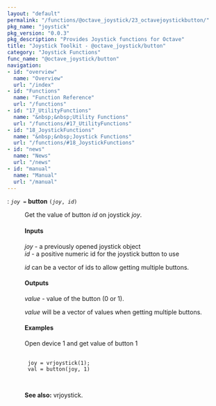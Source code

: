 ```yaml
---
layout: "default"
permalink: "/functions/@octave_joystick/23_octavejoystickbutton/"
pkg_name: "joystick"
pkg_version: "0.0.3"
pkg_description: "Provides Joystick functions for Octave"
title: "Joystick Toolkit - @octave_joystick/button"
category: "Joystick Functions"
func_name: "@octave_joystick/button"
navigation:
- id: "overview"
  name: "Overview"
  url: "/index"
- id: "Functions"
  name: "Function Reference"
  url: "/functions"
- id: "17_UtilityFunctions"
  name: "&nbsp;&nbsp;Utility Functions"
  url: "/functions/#17_UtilityFunctions"
- id: "18_JoystickFunctions"
  name: "&nbsp;&nbsp;Joystick Functions"
  url: "/functions/#18_JoystickFunctions"
- id: "news"
  name: "News"
  url: "/news"
- id: "manual"
  name: "Manual"
  url: "/manual"
---
```

<dl class="first-deftypefn def-block">
<dt class="deftypefn def-line" id="index-button"><span class="category-def">: </span><span><code class="def-type"><var class="var">joy</var> =</code> <strong class="def-name">button</strong> <code class="def-code-arguments">(<var class="var">joy</var>, <var class="var">id</var>)</code><a class="copiable-link" href="#index-button"></a></span></dt>
<dd><p>Get the value of button <var class="var">id</var> on joystick <var class="var">joy</var>.
</p>
<h4 class="subsubheading" id="Inputs"><span>Inputs<a class="copiable-link" href="#Inputs"></a></span></h4>
<p><var class="var">joy</var> - a previously opened joystick object<br>
 <var class="var">id</var> - a positive numeric id for the joystick button to use<br>
</p>
<p><var class="var">id</var> can be a vector of ids to allow getting multiple buttons.
</p>
<h4 class="subsubheading" id="Outputs"><span>Outputs<a class="copiable-link" href="#Outputs"></a></span></h4>
<p><var class="var">value</var> - value of the button (0 or 1).<br>
</p>
<p><var class="var">value</var> will be a vector of values when getting multiple buttons.
</p>
<h4 class="subsubheading" id="Examples"><span>Examples<a class="copiable-link" href="#Examples"></a></span></h4>
<p>Open device 1 and get value of button 1
 </p><div class="example">
<pre class="example-preformatted"> <code class="code">
 joy = vrjoystick(1);
 val = button(joy, 1)
 </code>
 </pre></div>


<p><strong class="strong">See also:</strong> vrjoystick.
 </p></dd></dl>